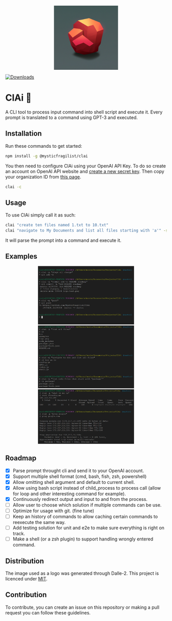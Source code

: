<p align="center">
  <img src="https://github.com/MysticFragilist/ClAi/blob/master/logo.png" width="200" height="200" align="middle" />
</p>

[![Downloads](https://img.shields.io/npm/dt/@mysticfragilist/clai)](https://img.shields.io/npm/dt/@mysticfragilist/clai)


# ClAi :rocket:
A CLI tool to process input command into shell script and execute it. Every prompt is translated to a command using GPT-3 and executed. 

## Installation
Run these commands to get started:
```bash
npm install -g @mysticfragilist/clai
```
You then need to configure ClAi using your OpenAI API Key. To do so create an account on OpenAI API website and [create a new secret key](https://beta.openai.com/account/api-keys). Then copy your organization ID from [this page](https://beta.openai.com/account/org-settings).
```bash
clai -c
```

## Usage
To use ClAi simply call it as such:
```bash
clai "create ten files named 1.txt to 10.txt"
clai "navigate to My Documents and list all files starting with 'a'" -s bash
```

It will parse the prompt into a command and execute it.

## Examples
<p align="center">
  <img src="https://github.com/MysticFragilist/ClAi/blob/master/examples/git-example.png" width="300" />
  <img src="https://github.com/MysticFragilist/ClAi/blob/master/examples/ls-example.png" width="300" />
  <img src="https://github.com/MysticFragilist/ClAi/blob/master/examples/simple-networking-example.png" width="300" />
</p>

## Roadmap
- [x] Parse prompt throught cli and send it to your OpenAI account.
- [x] Support multiple shell format (cmd, bash, fish, zsh, powershell)
- [x] Allow omitting shell argument and default to current shell.
- [x] Allow using bash script instead of child_process to process call (allow for loop and other interesting command for example).
- [x] Continuously redirect output and input to and from the process.
- [ ] Allow user to choose which solution if multiple commands can be use.
- [ ] Optimize for usage with git. (fine tune)
- [ ] Keep an history of commands to allow caching certain commands to reexecute the same way.
- [ ] Add testing solution for unit and e2e to make sure everything is right on track.
- [ ] Make a shell (or a zsh plugin) to support handling wrongly entered command.

## Distribution

The image used as a logo was generated through Dalle-2. This project is licenced under [MIT](./LICENCE.md).

## Contribution

To contribute, you can create an issue on this repository or making a pull request you can follow these guidelines.

